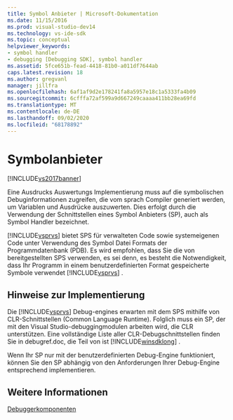 ```yaml
---
title: Symbol Anbieter | Microsoft-Dokumentation
ms.date: 11/15/2016
ms.prod: visual-studio-dev14
ms.technology: vs-ide-sdk
ms.topic: conceptual
helpviewer_keywords:
- symbol handler
- debugging [Debugging SDK], symbol handler
ms.assetid: 5fce651b-fead-4418-81b0-a011df7644ab
caps.latest.revision: 18
ms.author: gregvanl
manager: jillfra
ms.openlocfilehash: 6af1af9d2e178241fa8a5957e18c1a5333fa4b09
ms.sourcegitcommit: 6cfffa72af599a9d667249caaaa411bb28ea69fd
ms.translationtype: MT
ms.contentlocale: de-DE
ms.lasthandoff: 09/02/2020
ms.locfileid: "68178892"
---
```

# <a name="symbol-provider"></a>Symbolanbieter
[!INCLUDE[vs2017banner](../../includes/vs2017banner.md)]

Eine Ausdrucks Auswertungs Implementierung muss auf die symbolischen Debuginformationen zugreifen, die vom sprach Compiler generiert werden, um Variablen und Ausdrücke auszuwerten. Dies erfolgt durch die Verwendung der Schnittstellen eines Symbol Anbieters (SP), auch als Symbol Handler bezeichnet.  
  
 [!INCLUDE[vsprvs](../../includes/vsprvs-md.md)] bietet SPS für verwalteten Code sowie systemeigenen Code unter Verwendung des Symbol Datei Formats der Programmdatenbank (PDB). Es wird empfohlen, dass Sie die von bereitgestellten SPS verwenden, es sei denn, es besteht die Notwendigkeit, dass Ihr Programm in einem benutzerdefinierten Format gespeicherte Symbole verwendet [!INCLUDE[vsprvs](../../includes/vsprvs-md.md)] .  
  
## <a name="implementation-notes"></a>Hinweise zur Implementierung  
 Die [!INCLUDE[vsprvs](../../includes/vsprvs-md.md)] Debug-engines erwarten mit dem SPS mithilfe von CLR-Schnittstellen (Common Language Runtime). Folglich muss ein SP, der mit den Visual Studio-debuggingmodulen arbeiten wird, die CLR unterstützen. Eine vollständige Liste aller CLR-Debugschnittstellen finden Sie in debugref.doc, die Teil von ist [!INCLUDE[winsdklong](../../includes/winsdklong-md.md)] .  
  
 Wenn Ihr SP nur mit der benutzerdefinierten Debug-Engine funktioniert, können Sie den SP abhängig von den Anforderungen Ihrer Debug-Engine entsprechend implementieren.  
  
## <a name="see-also"></a>Weitere Informationen  
 [Debuggerkomponenten](../../extensibility/debugger/debugger-components.md)
